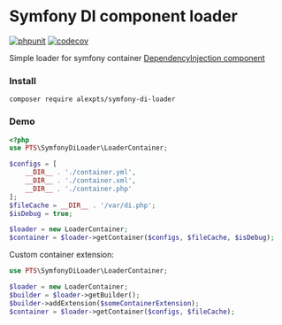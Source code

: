 # Symfony DI component loader

[![phpunit](https://github.com/alexpts/php-symfony-di-loader/actions/workflows/phpunit.yml/badge.svg?branch=master)](https://github.com/alexpts/php-symfony-di-loader/actions/workflows/phpunit.yml)
[![codecov](https://codecov.io/gh/alexpts/php-symfony-di-loader/branch/master/graph/badge.svg?token=14L6IJA5UE)](https://codecov.io/gh/alexpts/php-symfony-di-loader)

Simple loader for symfony container [DependencyInjection component]( https://symfony.com/doc/current/components/dependency_injection.html)

### Install
`composer require alexpts/symfony-di-loader`


### Demo
```php
<?php
use PTS\SymfonyDiLoader\LoaderContainer;

$configs = [
    __DIR__ . './container.yml',
    __DIR__ . './container.xml',
    __DIR__ . './container.php'
];
$fileCache = __DIR__ . '/var/di.php';
$isDebug = true;

$loader = new LoaderContainer;
$container = $loader->getContainer($configs, $fileCache, $isDebug);
```

Custom container extension:
```php
use PTS\SymfonyDiLoader\LoaderContainer;

$loader = new LoaderContainer;
$builder = $loader->getBuilder();
$builder->addExtension($someContainerExtension);
$container = $loader->getContainer($configs, $fileCache);
```
